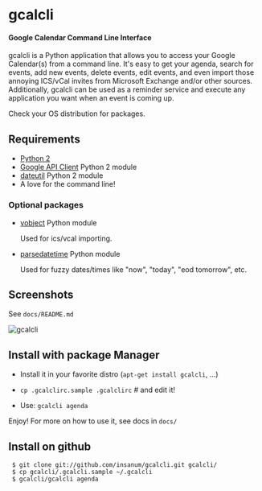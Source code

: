 gcalcli
=======

#### Google Calendar Command Line Interface

gcalcli is a Python application that allows you to access your Google
Calendar(s) from a command line. It's easy to get your agenda, search for
events, add new events, delete events, edit events, and even import those
annoying ICS/vCal invites from Microsoft Exchange and/or other sources.
Additionally, gcalcli can be used as a reminder service and execute any
application you want when an event is coming up.

Check your OS distribution for packages.

Requirements
------------

* [Python 2](http://www.python.org)
* [Google API Client](https://developers.google.com/api-client-library/python) Python 2 module
* [dateutil](http://www.labix.org/python-dateutil) Python 2 module
* A love for the command line!

### Optional packages
* [vobject](http://vobject.skyhouseconsulting.com) Python module

    Used for ics/vcal importing.

* [parsedatetime](http://github.com/bear/parsedatetime) Python module

    Used for fuzzy dates/times like "now", "today", "eod tomorrow", etc.

Screenshots
-----------

See `docs/README.md`

![gcalcli](https://github.com/insanum/gcalcli/raw/master/docs/gcalcli_4.png)

Install with package Manager
----------------------------

* Install it in your favorite distro (`apt-get install gcalcli`, ...)

* `cp .gcalclirc.sample .gcalclirc` # and edit it!

* Use: `gcalcli agenda`

Enjoy! For more on how to use it, see docs in `docs/`

Install on github
-----------------

```
 $ git clone git://github.com/insanum/gcalcli.git gcalcli/
 $ cp gcalcli/.gcalcli.sample ~/.gcalcli
 $ gcalcli/gcalcli agenda

